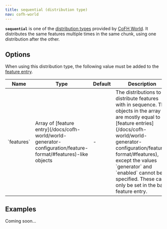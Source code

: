 ```yaml
---
title: sequential (distribution type)
nav: cofh-world
---
```


**`sequential`** is one of the [distribution
types](/docs/cofh-world/world-generator-configuration/distribution-types/)
provided by [CoFH World](/docs/cofh-world/). It distributes the same features
multiple times in the same chunk, using one distribution after the other.


Options
-------

When using this distribution type, the following value must be added to the
[feature
entry](/docs/cofh-world/world-generator-configuration/feature-format/#features).

<div class="uk-overflow-container">
    <table class="uk-table uk-table-striped uk-text-small">
        <thead>
            <tr>
                <th>Name</th>
                <th>Type</th>
                <th>Default</th>
                <th>Description</th>
            </tr>
        </thead>
        <tbody>
            <tr>
                <td markdown="span">`features`</td>
                <td markdown="span">
                    Array of [feature entry](/docs/cofh-world/world-generator-configuration/feature-format/#features)-like
                    objects
                </td>
                <td markdown="span">-</td>
                <td markdown="span">
                    The distributions to distribute features with in sequence.
                    The objects in the array are mostly equal to
                    [feature entries](/docs/cofh-world/world-generator-configuration/feature-format/#features),
                    except the values `generator` and `enabled` cannot be
                    specified. These can only be set in the base feature entry.
                </td>
            </tr>
        </tbody>
    </table>
</div>


Examples
--------

Coming soon...
